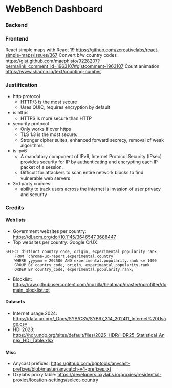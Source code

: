 # WebBench Dashboard

### Backend

<!-- fastapi dev backend/main.py -->

### Frontend

<!-- npm run dev -->

React simple maps with React 19
https://github.com/zcreativelabs/react-simple-maps/issues/367
Convert b/w country codes
https://gist.github.com/maephisto/9228207?permalink_comment_id=1963107#gistcomment-1963107
Count animation
https://www.shadcn.io/text/counting-number

### Justification

- http protocol
  - HTTP/3 is the most secure
  - Uses QUIC; requires encryption by default
- is https
  - HTTPS is more secure than HTTP
- security protocol
  - Only works if over https
  - TLS 1.3 is the most secure.
  - Stronger cipher suites, enhanced forward secrecy, removal of weak algorithms
- is ipv6
  - A mandatory component of IPv6, Internet Protocol Security (IPsec) provides security for IP by authenticating and encrypting each IP packet of a session.
  - Difficult for attackers to scan entire network blocks to find vulnerable web servers
- 3rd party cookies
  - ability to track users across the internet is invasion of user privacy and security

### Credits

#### Web lists

- Government websites per country: https://dl.acm.org/doi/10.1145/3646547.3688447
- Top websites per country: Google CrUX

```
SELECT distinct country_code, origin, experimental.popularity.rank
    FROM `chrome-ux-report.experimental.country`
    WHERE yyyymm = 202506 AND experimental.popularity.rank <= 1000
    GROUP BY country_code, origin, experimental.popularity.rank
    ORDER BY country_code, experimental.popularity.rank;
```

- Blocklist: https://raw.githubusercontent.com/mozilla/heatmap/master/pornfilter/domain_blocklist.txt

#### Datasets

- Internet usage 2024: https://data.un.org/_Docs/SYB/CSV/SYB67_314_202411_Internet%20Usage.csv
- HDI 2023: https://hdr.undp.org/sites/default/files/2025_HDR/HDR25_Statistical_Annex_HDI_Table.xlsx

#### Misc

- Anycast prefixes: https://github.com/bgptools/anycast-prefixes/blob/master/anycatch-v4-prefixes.txt
- Oxylabs proxy table: https://developers.oxylabs.io/proxies/residential-proxies/location-settings/select-country

